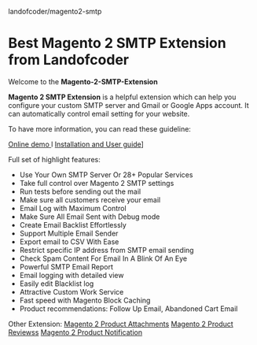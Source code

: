 landofcoder/magento2-smtp
# Best Magento 2 SMTP Extension from Landofcoder
Welcome to the **Magento-2-SMTP-Extension** 

**Magento 2 SMTP Extension** is a helpful extension which can help you configure your custom SMTP server and Gmail or Google Apps account. It can automatically control email setting for your website.

To have more information, you can read these guideline:

[Online demo ](https://landofcoder.com/magento-2-smtp-extension.htm)l
[Installation and User guide](http://guide.landofcoder.com/smtp-pro/)]

Full set of highlight features:
* Use Your Own SMTP Server Or 28+ Popular Services
* Take full control over Magento 2 SMTP settings
* Run tests before sending out the mail
* Make sure all customers receive your email
* Email Log with Maximum Control
* Make Sure All Email Sent with Debug mode
* Create Email Backlist Effortlessly
* Support Multiple Email Sender
* Export email to CSV With Ease
* Restrict specific IP address from SMTP email sending
* Check Spam Content For Email In A Blink Of An Eye
* Powerful SMTP Email Report
* Email logging with detailed view
* Easily edit Blacklist log
* Attractive Custom Work Service
* Fast speed with Magento Block Caching
* Product recommendations: Follow Up Email, Abandoned Cart Email

Other Extension:
[Magento 2 Product Attachments](https://landofcoder.com/magento-2-product-attachments.html/)
[Magento 2 Product Reviewss](https://landofcoder.com/advanced-magento-2-product-reviews.html/)
[Magento 2 Product Notification ](https://landofcoder.com/magento-2-out-of-stock-notification.html/)
